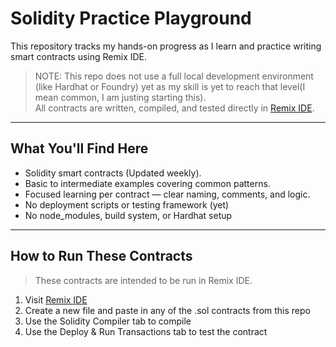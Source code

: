# Solidity Practice Playground

This repository tracks my hands-on progress as I learn and practice writing smart contracts using Remix IDE.

> NOTE: This repo does not use a full local development environment (like Hardhat or Foundry) yet as my skill is yet to reach that level(I mean common, I am justing starting this).  
> All contracts are written, compiled, and tested directly in [Remix IDE](https://remix.ethereum.org/).

---

## What You'll Find Here

-  Solidity smart contracts (Updated weekly).
-  Basic to intermediate examples covering common patterns.
-  Focused learning per contract — clear naming, comments, and logic.
-  No deployment scripts or testing framework (yet)
-  No node_modules, build system, or Hardhat setup

---

## How to Run These Contracts

> These contracts are intended to be run in Remix IDE.

1. Visit [Remix IDE](https://remix.ethereum.org)
2. Create a new file and paste in any of the .sol contracts from this repo
3. Use the Solidity Compiler tab to compile
4. Use the Deploy & Run Transactions tab to test the contract